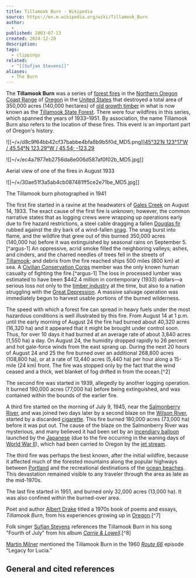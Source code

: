 ```yaml
---
title: Tillamook Burn - Wikipedia
source: https://en.m.wikipedia.org/wiki/Tillamook_Burn
author:
  - 
published: 2003-07-13
created: 2024-12-20
description: 
tags:
  - clippings
related:
  - "[[Sufjan Stevens]]"
aliases:
  - The Burn
---
```

The **Tillamook Burn** was a series of [forest fires](https://en.m.wikipedia.org/wiki/Forest_fire "Forest fire") in the [Northern Oregon Coast Range](https://en.m.wikipedia.org/wiki/Northern_Oregon_Coast_Range "Northern Oregon Coast Range") of [Oregon](https://en.m.wikipedia.org/wiki/Oregon "Oregon") in the [United States](https://en.m.wikipedia.org/wiki/United_States "United States") that destroyed a total area of 350,000 acres (140,000 hectares) of [old growth timber](https://en.m.wikipedia.org/wiki/Old_growth_forest "Old growth forest") in what is now known as the [Tillamook State Forest](https://en.m.wikipedia.org/wiki/Tillamook_State_Forest "Tillamook State Forest"). There were four wildfires in this series, which spanned the years of 1933–1951. By association, the name Tillamook Burn also refers to the location of these fires. This event is an important part of Oregon's history.

![[~/×/d8c9f64bb42cf37babbe4bfa8b9b5f0d_MD5.png]][45°32′N 123°17′W﻿ / ﻿45.54°N 123.29°W﻿ / 45.54; -123.29](https://geohack.toolforge.org/geohack.php?pagename=Tillamook_Burn&params=45.54_N_123.29_W_type:event_region:US-OR_dim:20km)

![[~/×/ec4a7977eb2756da8e006d587af0f02b_MD5.jpg]]

Aerial view of one of the fires in August 1933

![[~/×/30ae51f3a5ab4cb087481ff5ce2e71be_MD5.jpg]]

The Tillamook burn photographed in 1941

The first fire started in a ravine at the headwaters of [Gales Creek](https://en.m.wikipedia.org/wiki/Gales_Creek_\(Oregon\) "Gales Creek (Oregon)") on August 14, 1933. The exact cause of the first fire is unknown; however, the common narrative states that as logging crews were wrapping up operations early due to fire hazard restrictions, a steel cable dragging a fallen [Douglas fir](https://en.m.wikipedia.org/wiki/Douglas_fir "Douglas fir") rubbed against the dry bark of a wind-fallen [snag](https://en.m.wikipedia.org/wiki/Snag_\(ecology\) "Snag (ecology)"). The snag burst into flame, and the wildfire that grew out of this burned 350,000 acres (140,000 ha) before it was extinguished by seasonal rains on September 5.[^argus-1] An oppressive, acrid smoke filled the neighboring valleys; ashes, and cinders, and the charred needles of trees fell in the streets of [Tillamook](https://en.m.wikipedia.org/wiki/Tillamook,_Oregon "Tillamook, Oregon"); and debris from the fire reached ships 500 miles (800 km) at sea. A [Civilian Conservation Corps](https://en.m.wikipedia.org/wiki/Civilian_Conservation_Corps "Civilian Conservation Corps") member was the only known human casualty of fighting the fire.[^argus-1] The loss in processed lumber was estimated to have been $442.4 million in contemporary (1933) dollars—a serious loss not only to the [timber industry](https://en.m.wikipedia.org/wiki/Timber_industry "Timber industry") at the time, but also to a nation struggling with the [Great Depression](https://en.m.wikipedia.org/wiki/Great_Depression "Great Depression"). A massive salvage operation was immediately begun to harvest usable portions of the burned wilderness.

The speed with which a forest fire can spread in heavy fuels under the most hazardous conditions is well illustrated by this fire. From August 14 at 1 p.m. until the early morning of August 24 the fire had burned about 40,320 acres (16,320 ha) and it appeared that it might be brought under control soon. Thus, for over 10 days it had burned at an average rate of about 3,840 acres (1,550 ha) a day. On August 24, the humidity dropped rapidly to 26 percent and hot gale-force winds from the east sprang up. During the next 20 hours of August 24 and 25 the fire burned over an additional 268,800 acres (108,800 ha), or at a rate of 13,440 acres (5,440 ha) per hour along a 15-mile (24 km) front. The fire was stopped only by the fact that the wind ceased and a thick, wet blanket of fog drifted in from the ocean.[^2]

The second fire was started in 1939, allegedly by another logging operation. It burned 190,000 acres (77,000 ha) before being extinguished, and was contained within the bounds of the earlier fire.

A third fire started on the morning of July 9, 1945, near the [Salmonberry River](https://en.m.wikipedia.org/wiki/Salmonberry_River "Salmonberry River"), and was joined two days later by a second blaze on the [Wilson River](https://en.m.wikipedia.org/wiki/Wilson_River_\(Oregon\) "Wilson River (Oregon)"), started by a discarded [cigarette](https://en.m.wikipedia.org/wiki/Cigarette "Cigarette"). This fire burned 180,000 acres (73,000 ha) before it was put out. The cause of the blaze on the Salmonberry River was mysterious, and many believed it had been set by an [incendiary balloon](https://en.m.wikipedia.org/wiki/Incendiary_balloon "Incendiary balloon") launched by the [Japanese](https://en.m.wikipedia.org/wiki/Japan "Japan") (due to the fire occurring in the waning days of [World War II](https://en.m.wikipedia.org/wiki/World_War_II "World War II")), which had been carried to Oregon by the [jet stream](https://en.m.wikipedia.org/wiki/Jet_stream "Jet stream").

The third fire was perhaps the best known, after the initial wildfire, because it affected much of the forested mountains along the popular highways between [Portland](https://en.m.wikipedia.org/wiki/Portland,_Oregon "Portland, Oregon") and the recreational destinations of the [ocean beaches](https://en.m.wikipedia.org/wiki/Oregon_Coast "Oregon Coast"). This devastation remained visible to any traveler through the area as late as the mid-1970s.

The last fire started in 1951, and burned only 32,000 acres (13,000 ha). It was also confined within the burned-over area.

Poet and author [Albert Drake](https://en.m.wikipedia.org/w/index.php?title=Albert_Drake&action=edit&redlink=1 "Albert Drake (page does not exist)") titled a 1970s book of poems and essays, *Tillamook Burn*, from his experiences growing up in [Oregon](https://en.m.wikipedia.org/wiki/Oregon "Oregon").[^7]

Folk singer [Sufjan Stevens](https://en.m.wikipedia.org/wiki/Sufjan_Stevens "Sufjan Stevens") references the Tillamook Burn in his song "Fourth of July" from his album *[Carrie & Lowell](https://en.m.wikipedia.org/wiki/Carrie_%26_Lowell "Carrie & Lowell")*.[^8]

[Martin Milner](https://en.m.wikipedia.org/wiki/Martin_Milner "Martin Milner") mentioned the Tillamook Burn in the 1960 *[Route 66](https://en.m.wikipedia.org/wiki/Route_66_\(TV_series\) "Route 66 (TV series)")* episode “Legacy for Lucia.”

## General and cited references